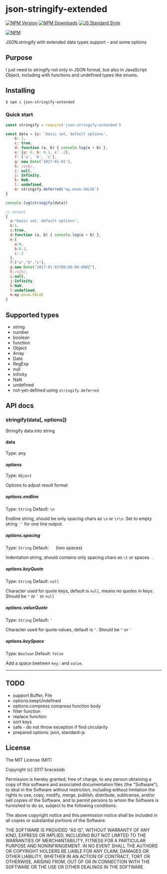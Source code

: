 # json-stringify-extended

[![NPM Version](http://img.shields.io/npm/v/json-stringify-extended.svg?style=flat)](https://www.npmjs.org/package/json-stringify-extended)
[![NPM Downloads](https://img.shields.io/npm/dm/json-stringify-extended.svg?style=flat)](https://www.npmjs.org/package/json-stringify-extended)
[![JS Standard Style](https://img.shields.io/badge/code%20style-standard-brightgreen.svg)](http://standardjs.com/)

[![NPM](https://nodei.co/npm-dl/json-stringify-extended.png)](https://nodei.co/npm/json-stringify-extended/)


JSON.stringify with extended data types support - and some options

## Purpose

I just need to stringify not only in JSON format, but also in JavaScript Object, including with functions and undefined types like enums.

## Installing

````bash
$ npm i json-stringify-extended
````

### Quick start

```js
const stringify = require('json-stringify-extended')

const data = {a: 'basic set, default options',
    b: 1,
    c: true,
    d: function (a, b) { console.log(a + b) },
    e: {a: 0, b: 0.1, c: -2},
    f: ['a', 'b', 'c'],
    g: new Date('2017-01-01'),
    h: /a|b/,
    i: null,
    j: Infinity,
    k: NaN,
    l: undefined,
    m: stringify.deferred('my.enum.VALUE')
}

console.log(stringify(data))

// output
{
  a:"basic set, default options",
  b:1,
  c:true,
  d:function (a, b) { console.log(a + b) },
  e:{
    a:0,
    b:0.1,
    c:-2
  },
  f:["a","b","c"],
  g:new Date("2017-01-01T00:00:00.000Z"),
  h:/a|b/,
  i:null,
  j:Infinity,
  k:NaN,
  l:undefined,
  m:my.enum.VALUE
}

```

## Supported types

* string
* number
* boolean
* function
* Object
* Array
* Date
* RegExp
* null
* Infinity
* NaN
* undefined
* not-yet-defined using ``stringify.deferred``

## API docs

### stringify(data[, options])

Stringify data into string

#### data
Type: any

#### options
Type: `Object`

Options to adjust result format

##### options.endline
Type: `String`
Default: `\n`

Endline string, should be only spacing chars as `\n` or `\r\n`. Set to empty string `''` for one line output.

##### options.spacing
Type: `String`
Default: `  ` (two spaces)

Indentation string, should contains only spacing chars as `\t` or spaces ` `.

##### options.keyQuote
Type: `String`
Default: `null`

Character used for quote keys, default is `null`, means no quotes in keys. Should be `"` or `'` or `null`

##### options.valueQuote
Type: `String`
Default: `'`

Character used for quote values, default is `'`. Should be `"` or `'`

##### options.keySpace
Type: `Boolean`
Default: `false`

Add a space beetwen `key:` and `value`.

---

## TODO

- support Buffer, File
- options.keepUndefined
- options.compress
  compress function body
- filter function
- replace function
- sort keys
- safe - do not throw exception if find circularity
- prepared options: json, standard-js

## License

The MIT License (MIT)

Copyright (c) 2017 braceslab

Permission is hereby granted, free of charge, to any person obtaining a copy
of this software and associated documentation files (the "Software"), to deal
in the Software without restriction, including without limitation the rights
to use, copy, modify, merge, publish, distribute, sublicense, and/or sell
copies of the Software, and to permit persons to whom the Software is
furnished to do so, subject to the following conditions:

The above copyright notice and this permission notice shall be included in all
copies or substantial portions of the Software.

THE SOFTWARE IS PROVIDED "AS IS", WITHOUT WARRANTY OF ANY KIND, EXPRESS OR
IMPLIED, INCLUDING BUT NOT LIMITED TO THE WARRANTIES OF MERCHANTABILITY,
FITNESS FOR A PARTICULAR PURPOSE AND NONINFRINGEMENT. IN NO EVENT SHALL THE
AUTHORS OR COPYRIGHT HOLDERS BE LIABLE FOR ANY CLAIM, DAMAGES OR OTHER
LIABILITY, WHETHER IN AN ACTION OF CONTRACT, TORT OR OTHERWISE, ARISING FROM,
OUT OF OR IN CONNECTION WITH THE SOFTWARE OR THE USE OR OTHER DEALINGS IN THE
SOFTWARE.
